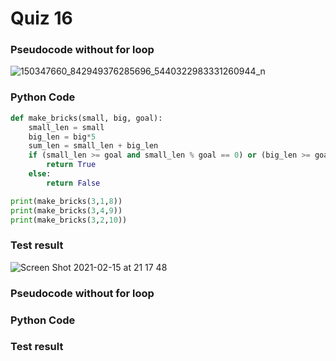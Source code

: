 # Quiz 16

### Pseudocode without for loop

![150347660_842949376285696_5440322983331260944_n](https://user-images.githubusercontent.com/60457723/107947834-584c1e00-6fd6-11eb-8492-8cfe37c41425.jpg)

### Python Code

```.py
def make_bricks(small, big, goal):
    small_len = small
    big_len = big*5
    sum_len = small_len + big_len
    if (small_len >= goal and small_len % goal == 0) or (big_len >= goal and big_len % goal ==0) or (sum_len >= goal and sum_len % goal == 0):
        return True
    else:
        return False

print(make_bricks(3,1,8))
print(make_bricks(3,4,9))
print(make_bricks(3,2,10))
```
### Test result

![Screen Shot 2021-02-15 at 21 17 48](https://user-images.githubusercontent.com/60457723/107947096-4158fc00-6fd5-11eb-9892-28139d7f6c5d.png)

### Pseudocode without for loop

### Python Code

### Test result
